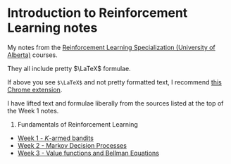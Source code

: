 # Introduction to Reinforcement Learning notes

My notes from the [Reinforcement Learning Specialization (University of Alberta)](https://www.coursera.org/specializations/reinforcement-learning) courses.

They all include pretty $\LaTeX$ formulae.

If above you see `$\LaTeX$` and not pretty formatted text, I recommend [this Chrome extension](https://chrome.google.com/webstore/detail/tex-all-the-things/cbimabofgmfdkicghcadidpemeenbffn/details).

I have lifted text and formulae liberally from the sources listed at the top of the Week 1 notes.

1. Fundamentals of Reinforcement Learning
  * [Week 1 - $K$-armed bandits](01-Fundamentals/notes/wk1.md)
  * [Week 2 - Markov Decision Processes](01-Fundamentals/notes/wk2.md)
  * [Week 3 - Value functions and Bellman Equations](01-Fundamentals/notes/wk3.md)
